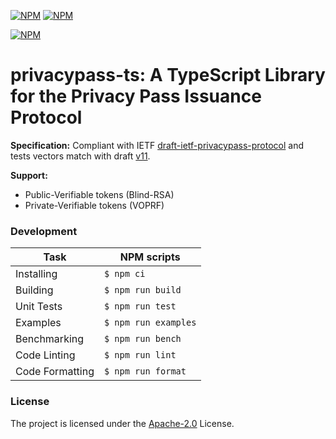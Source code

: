 [![NPM](https://img.shields.io/npm/v/@cloudflare/privacypass-ts?style=plastic)](https://www.npmjs.com/package/@cloudflare/privacypass-ts) [![NPM](https://img.shields.io/npm/l/@cloudflare/privacypass-ts?style=plastic)](LICENSE.txt)

[![NPM](https://nodei.co/npm/@cloudflare/privacypass-ts.png)](https://www.npmjs.com/package/@cloudflare/privacypass-ts)

# privacypass-ts: A TypeScript Library for the Privacy Pass Issuance Protocol

**Specification:** Compliant with IETF [draft-ietf-privacypass-protocol](https://datatracker.ietf.org/doc/draft-ietf-privacypass-protocol/) and tests vectors match with draft [v11](https://datatracker.ietf.org/doc/draft-ietf-privacypass-protocol/11/).

**Support:**
 - Public-Verifiable tokens (Blind-RSA)
 - Private-Verifiable tokens (VOPRF)


### Development

| Task            | NPM scripts          |
|-----------------|----------------------|
| Installing      | `$ npm ci`           |
| Building        | `$ npm run build`    |
| Unit Tests      | `$ npm run test`     |
| Examples        | `$ npm run examples` |
| Benchmarking    | `$ npm run bench`    |
| Code Linting    | `$ npm run lint`     |
| Code Formatting | `$ npm run format`   |

### License

The project is licensed under the [Apache-2.0](LICENSE.txt) License.
